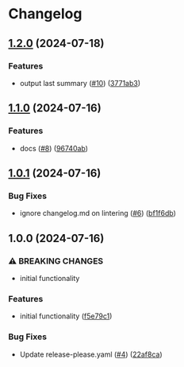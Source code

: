 # Changelog

## [1.2.0](https://github.com/prefapp/action-build-images-summary/compare/v1.1.0...v1.2.0) (2024-07-18)


### Features

* output last summary ([#10](https://github.com/prefapp/action-build-images-summary/issues/10)) ([3771ab3](https://github.com/prefapp/action-build-images-summary/commit/3771ab325a6a891139f8510d620f474b132ba001))

## [1.1.0](https://github.com/prefapp/action-build-images-summary-update/compare/v1.0.1...v1.1.0) (2024-07-16)


### Features

* docs ([#8](https://github.com/prefapp/action-build-images-summary-update/issues/8)) ([96740ab](https://github.com/prefapp/action-build-images-summary-update/commit/96740ab4188228695bdab10111594b52a32b43e2))

## [1.0.1](https://github.com/prefapp/action-build-images-summary-update/compare/v1.0.0...v1.0.1) (2024-07-16)


### Bug Fixes

* ignore changelog.md on lintering ([#6](https://github.com/prefapp/action-build-images-summary-update/issues/6)) ([bf1f6db](https://github.com/prefapp/action-build-images-summary-update/commit/bf1f6db158150e48d901ac599e88a36a22b3d525))

## 1.0.0 (2024-07-16)


### ⚠ BREAKING CHANGES

* initial functionality

### Features

* initial functionality ([f5e79c1](https://github.com/prefapp/action-build-images-summary-update/commit/f5e79c1602bfe684bfc3bc2d6f485355d06e0a0f))


### Bug Fixes

* Update release-please.yaml ([#4](https://github.com/prefapp/action-build-images-summary-update/issues/4)) ([22af8ca](https://github.com/prefapp/action-build-images-summary-update/commit/22af8caac10773bedcf23173d47dcab984e05a47))
